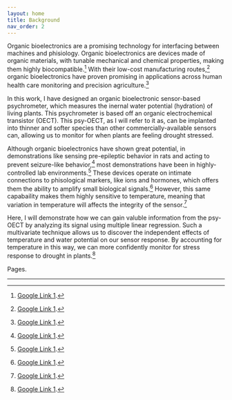 ```yaml
---
layout: home
title: Background
nav_order: 2
---
```

Organic bioelectronics are a promising technology for interfacing between machines and phisiology. Organic bioelectronics are devices made of organic materials, with tunable mechanical and chemical properties, making them highly biocompatible.[^1]  With their low-cost manufacturing routes,[^2]  organic bioelectronics have proven promising in applications across human health care monitoring and precision agriculture.[^3] 

In this work, I have designed an organic bioelectronic sensor-based psychrometer, which measures the inernal water potential (hydration) of living plants. This psychrometer is based off an organic electrochemical transistor (OECT). This psy-OECT, as I will refer to it as, can be implanted into thinner and softer species than other commercially-available sensors can, allowing us to monitor for when plants are feeling drought stressed.

Although organic bioelectronics have shown great potential, in demonstrations like sensing pre-epileptic behavior in rats and acting to prevent seizure-like behavior,[^4] most demonstrations have been in highly-controlled lab environments.[^5] These devices operate on intimate connections to phisological markers, like ions and hormones, which offers them the ability to amplify small biological signals.[^6] However, this same capabaility makes them highly sensitive to temperature, meaning that variation in temperature will affects the integrity of the sensor.[^7]

Here, I will demonstrate how we can gain valuble information from the psy-OECT by analyzing its signal using multiple linear regression. Such a multivariate technique allows us to discover the independent effects of temperature and water potential on our sensor response. By accounting for temperature in this way, we can more confidently monitor for stress response to drought in plants.[^8]

Pages.

----

[^1]: [Google Link 1](https://www.google.com/).
[^2]: [Google Link 1](https://www.google.com/).
[^3]: [Google Link 1](https://www.google.com/).
[^4]: [Google Link 1](https://www.google.com/).
[^5]: [Google Link 1](https://www.google.com/).
[^6]: [Google Link 1](https://www.google.com/).
[^7]: [Google Link 1](https://www.google.com/).
[^8]: [Google Link 1](https://www.google.com/).

[Just the Docs]: https://just-the-docs.github.io/just-the-docs/
[GitHub Pages]: https://docs.github.com/en/pages
[README]: https://github.com/just-the-docs/just-the-docs-template/blob/main/README.md
[Jekyll]: https://jekyllrb.com
[GitHub Pages / Actions workflow]: https://github.blog/changelog/2022-07-27-github-pages-custom-github-actions-workflows-beta/
[use this template]: https://github.com/just-the-docs/just-the-docs-template/generate